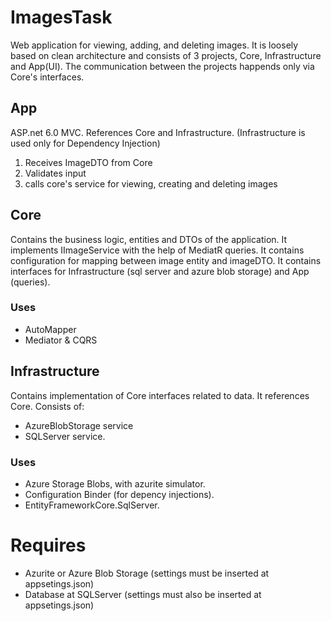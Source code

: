 # ImagesTask
Web application for viewing, adding, and deleting images. It is loosely based on clean architecture and consists of 3 projects, Core, Infrastructure and App(UI). The communication between the projects happends only via Core's interfaces.
## App
ASP.net 6.0 MVC. References Core and Infrastructure. (Infrastructure is used only for Dependency Injection)

1. Receives ImageDTO from Core
2. Validates input
3. calls core's service for viewing, creating and deleting images

## Core
Contains the business logic, entities and DTOs of the application. 
It implements IImageService with the help of MediatR queries. 
It contains configuration for mapping between image entity and imageDTO.
It contains interfaces for Infrastructure (sql server and azure blob storage) and App (queries).
### Uses
- AutoMapper
- Mediator & CQRS

## Infrastructure
Contains implementation of Core interfaces related to data. It references Core. Consists of:
- AzureBlobStorage service
- SQLServer service.

### Uses
- Azure Storage Blobs, with azurite simulator. 
- Configuration Binder (for depency injections).
- EntityFrameworkCore.SqlServer.

# Requires
- Azurite or Azure Blob Storage (settings must be inserted at appsetings.json)
- Database at SQLServer (settings must also be inserted at appsetings.json)


